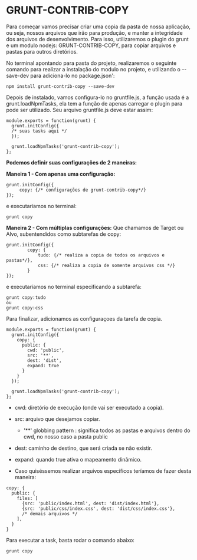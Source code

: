 # GRUNT-CONTRIB-COPY

Para começar vamos precisar criar uma copia da pasta de nossa aplicação, ou seja, nossos arquivos que irão para produção, e manter a integridade dos arquivos de desenvolvimento. Para isso, utilizaremos o plugin do grunt e um modulo nodejs: GRUNT-CONTRIB-COPY, para copiar arquivos e pastas para outros diretórios.

No terminal apontando para pasta do projeto, realizaremos o seguinte comando para realizar a instalação do modulo no projeto, e utilizando o --save-dev para adiciona-lo no package.json':

```
npm install grunt-contrib-copy --save-dev
```

Depois de instalado, vamos configura-lo no gruntfile.js, a função usada é a grunt.loadNpmTasks, ela tem a função de apenas carregar o plugin para pode ser utilizado.
Seu arquivo gruntfile.js deve estar assim:

```
module.exports = function(grunt) {
  grunt.initConfig({
  /* suas tasks aqui */
  });

  grunt.loadNpmTasks('grunt-contrib-copy');
};
```

**Podemos definir suas configurações de 2 maneiras:**

**Maneira 1 - Com apenas uma configuração:**

```
grunt.initConfig({
     copy: {/* configurações de grunt-contrib-copy*/}
});
```

e executaríamos no terminal:
```
grunt copy
```

**Maneira 2 - Com múltiplas configurações:**
Que chamamos de Target ou Alvo, subentendidos como subtarefas de copy:

```
grunt.initConfig({
        copy: {
            tudo: {/* realiza a copia de todos os arquivos e pastas*/},
            css: {/* realiza a copia de somente arquivos css */}
        }
});
```

e executaríamos no terminal especificando a subtarefa:

```
grunt copy:tudo
ou 
grunt copy:css
```

Para finalizar, adicionamos as configuraçoes da tarefa de copia.

```
module.exports = function(grunt) {
  grunt.initConfig({
    copy: {
      public: {
        cwd: 'public',
        src: '**',
        dest: 'dist',
        expand: true
      }
    }
  });

  grunt.loadNpmTasks('grunt-contrib-copy');
};
```

* cwd: diretório de execução (onde vai ser executado a copia).
* src: arquivo que desejamos copiar. 
  * '**' globbing pattern : significa todos as pastas e arquivos dentro do cwd, no nosso caso a pasta public
* dest: caminho de destino, que será criada se não existir.
* expand: quando true ativa o mapeamento dinâmico.

* Caso quiséssemos realizar arquivos específicos teríamos de fazer desta maneira:
```
copy: {
  public: {
    files: [
      {src: 'public/index.html', dest: 'dist/index.html'},
      {src: 'public/css/index.css', dest: 'dist/css/index.css'},
      /* demais arquivos */
    ],
  }
}
```
Para executar a task, basta rodar o comando abaixo:
```
grunt copy
```
